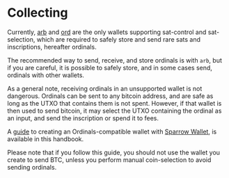 Collecting
==========

Currently, [arb](https://github.com/tyjvazum/arb/) and [ord](https://github.com/casey/ord/) are the 
only wallets supporting sat-control and sat-selection, which are required to safely store and send 
rare sats and inscriptions, hereafter ordinals.

The recommended way to send, receive, and store ordinals is with `arb`, but if
you are careful, it is possible to safely store, and in some cases send,
ordinals with other wallets.

As a general note, receiving ordinals in an unsupported wallet is not
dangerous. Ordinals can be sent to any bitcoin address, and are safe as long as
the UTXO that contains them is not spent. However, if that wallet is then used
to send bitcoin, it may select the UTXO containing the ordinal as an input, and
send the inscription or spend it to fees.

A [guide](./collecting/sparrow-wallet.md) to creating an Ordinals-compatible wallet with 
[Sparrow Wallet](https://sparrowwallet.com/), is available in this handbook.

Please note that if you follow this guide, you should not use the wallet you
create to send BTC, unless you perform manual coin-selection to avoid sending
ordinals.

